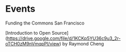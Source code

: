 

# Events

Funding the Commons San Francisco

[Introduction to Open Source] (https://drive.google.com/file/d/1KCKp5YU36c9u3_2r-oTCH0zM9nVmqpPl/view) by Raymond Cheng
